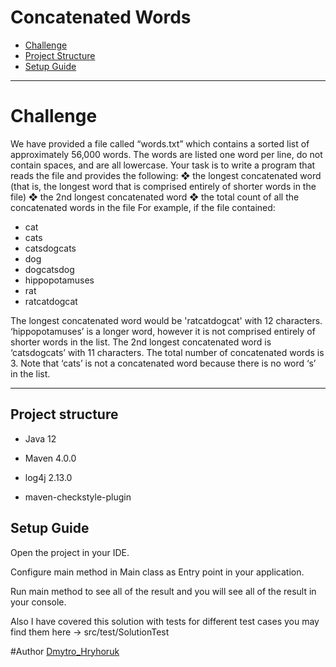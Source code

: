 # Concatenated Words
* [Challenge](#challenge)
* [Project Structure](#structure)
* [Setup Guide](#setup)

<hr>

# <a name="challenge"></a>Challenge

We have provided a file called “words.txt” which contains a sorted list of
approximately 56,000 words. The words are listed one word per line, do not contain spaces,
and are all lowercase.
Your task is to write a program that reads the file and provides the following:
❖ the longest concatenated word (that is, the longest word that is comprised entirely of
shorter words in the file)
❖ the 2nd longest concatenated word
❖ the total count of all the concatenated words in the file
For example, if the file contained:
* cat
* cats
* catsdogcats
* dog
* dogcatsdog
* hippopotamuses
* rat
* ratcatdogcat

The longest concatenated word would be 'ratcatdogcat' with 12 characters. ‘hippopotamuses’ is
a longer word, however it is not comprised entirely of shorter words in the list. The 2nd longest
concatenated word is ‘catsdogcats’ with 11 characters. The total number of concatenated words
is 3. Note that ‘cats’ is not a concatenated word because there is no word ‘s’ in the list.


<hr>

<a name="structure"><h2>Project structure</h2></a>

  * Java 12

  * Maven 4.0.0

  * log4j 2.13.0

  * maven-checkstyle-plugin

<a name="developer"><h2>Setup Guide</h2></a>

Open the project in your IDE.

Configure main method in Main class as Entry point in your application.

Run main method to see all of the result and you will see all of the result
in your console.

Also I have covered this solution with tests for different test cases
you may find them here -> src/test/SolutionTest

#Author
[Dmytro_Hryhoruk](https://github.com/dmytro-hryhoruk)

